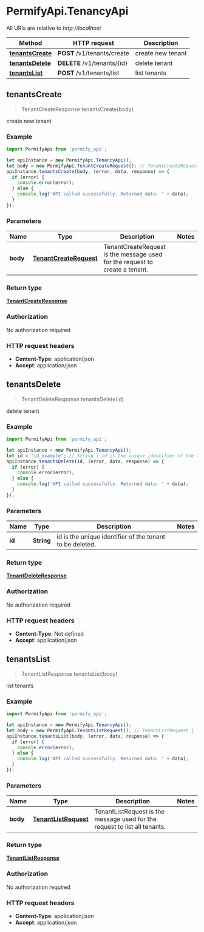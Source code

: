 # PermifyApi.TenancyApi

All URIs are relative to *http://localhost*

Method | HTTP request | Description
------------- | ------------- | -------------
[**tenantsCreate**](TenancyApi.md#tenantsCreate) | **POST** /v1/tenants/create | create new tenant
[**tenantsDelete**](TenancyApi.md#tenantsDelete) | **DELETE** /v1/tenants/{id} | delete tenant
[**tenantsList**](TenancyApi.md#tenantsList) | **POST** /v1/tenants/list | list tenants



## tenantsCreate

> TenantCreateResponse tenantsCreate(body)

create new tenant

### Example

```javascript
import PermifyApi from 'permify_api';

let apiInstance = new PermifyApi.TenancyApi();
let body = new PermifyApi.TenantCreateRequest(); // TenantCreateRequest | TenantCreateRequest is the message used for the request to create a tenant.
apiInstance.tenantsCreate(body, (error, data, response) => {
  if (error) {
    console.error(error);
  } else {
    console.log('API called successfully. Returned data: ' + data);
  }
});
```

### Parameters


Name | Type | Description  | Notes
------------- | ------------- | ------------- | -------------
 **body** | [**TenantCreateRequest**](TenantCreateRequest.md)| TenantCreateRequest is the message used for the request to create a tenant. | 

### Return type

[**TenantCreateResponse**](TenantCreateResponse.md)

### Authorization

No authorization required

### HTTP request headers

- **Content-Type**: application/json
- **Accept**: application/json


## tenantsDelete

> TenantDeleteResponse tenantsDelete(id)

delete tenant

### Example

```javascript
import PermifyApi from 'permify_api';

let apiInstance = new PermifyApi.TenancyApi();
let id = "id_example"; // String | id is the unique identifier of the tenant to be deleted.
apiInstance.tenantsDelete(id, (error, data, response) => {
  if (error) {
    console.error(error);
  } else {
    console.log('API called successfully. Returned data: ' + data);
  }
});
```

### Parameters


Name | Type | Description  | Notes
------------- | ------------- | ------------- | -------------
 **id** | **String**| id is the unique identifier of the tenant to be deleted. | 

### Return type

[**TenantDeleteResponse**](TenantDeleteResponse.md)

### Authorization

No authorization required

### HTTP request headers

- **Content-Type**: Not defined
- **Accept**: application/json


## tenantsList

> TenantListResponse tenantsList(body)

list tenants

### Example

```javascript
import PermifyApi from 'permify_api';

let apiInstance = new PermifyApi.TenancyApi();
let body = new PermifyApi.TenantListRequest(); // TenantListRequest | TenantListRequest is the message used for the request to list all tenants.
apiInstance.tenantsList(body, (error, data, response) => {
  if (error) {
    console.error(error);
  } else {
    console.log('API called successfully. Returned data: ' + data);
  }
});
```

### Parameters


Name | Type | Description  | Notes
------------- | ------------- | ------------- | -------------
 **body** | [**TenantListRequest**](TenantListRequest.md)| TenantListRequest is the message used for the request to list all tenants. | 

### Return type

[**TenantListResponse**](TenantListResponse.md)

### Authorization

No authorization required

### HTTP request headers

- **Content-Type**: application/json
- **Accept**: application/json

